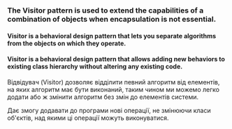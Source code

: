 ### The Visitor pattern is used to extend the capabilities of a combination of objects when encapsulation is not essential.
#### Visitor is a behavioral design pattern that lets you separate algorithms from the objects on which they operate.
#### Visitor is a behavioral design pattern that allows adding new behaviors to existing class hierarchy without altering any existing code.

Відвідувач (Visitor) дозволяє відділити певний алгоритм від елементів, на яких алгоритм має бути виконаний, таким чином ми можемо легко додати або ж змінити алгоритм без змін до елементів системи.

Дає змогу додавати до програми нові операції, не змінюючи класи об'єктів, над якими ці операції можуть виконуватися.